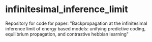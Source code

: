 # infinitesimal_inference_limit
Repository for code for paper: "Backpropagation at the infinitesimal inference limit of energy based models: unifying predictive coding, equilibrium propagation, and contrastive hebbian learning"
